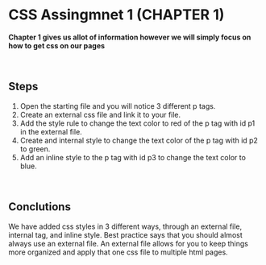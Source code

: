 # CSS Assingmnet 1 (CHAPTER 1)

**Chapter 1 gives us allot of information however we will simply focus on how to get css on our pages**

<br>

## Steps

1. Open the starting file and you will notice 3 different p tags.
2. Create an external css file and link it to your file.
3. Add the style rule to change the text color to red of the p tag with id p1 in the external file.
4. Create and internal style to change the text color of the p tag with id p2 to green.
5. Add an inline style to the p tag with id p3 to change the text color to blue.

<br>

## Conclutions

We have added css styles in 3 different ways, through an external file, internal tag, and inline style. Best practice says that you should almost always use an external file. An external file allows for you to keep things more organized and apply that one css file to multiple html pages.

